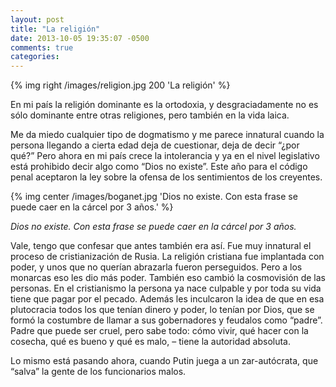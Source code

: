 ```yaml
---
layout: post
title: "La religión"
date: 2013-10-05 19:35:07 -0500
comments: true
categories:
---
```


{% img right /images/religion.jpg 200 'La religión' %}

En mi país la religión dominante es la ortodoxia, y desgraciadamente no es sólo dominante entre otras religiones, pero también en la vida laica.

Me da miedo cualquier tipo de dogmatismo y me parece innatural cuando la persona
llegando a cierta edad deja de cuestionar, deja de decir “¿por qué?”
Pero ahora en mi país crece la intolerancia y ya en el nivel legislativo está
prohibido decir algo como “Dios no existe”. Este año para el código penal
aceptaron la ley sobre la ofensa de los sentimientos de los creyentes.

{% img center /images/boganet.jpg 'Dios no existe. Con esta frase se puede caer en la cárcel por 3 años.' %}

*Dios no existe. Con esta frase se puede caer en la cárcel por 3 años.*

Vale,  tengo que confesar que antes también era así. Fue muy innatural el proceso de cristianización de Rusia. La religión cristiana fue implantada con poder, y unos que no querían abrazarla fueron perseguidos.  Pero a los monarcas eso les dio más poder. También eso cambió la cosmovisión de las personas. En el cristianismo la persona ya nace culpable y por toda su vida tiene que pagar por el pecado. Además les inculcaron la idea de que en esa plutocracia todos los que tenían dinero y poder, lo tenían por Dios, que se formó la costumbre de llamar a sus gobernadores y feudalos como “padre”. Padre que puede ser cruel, pero sabe todo:  cómo vivir, qué hacer con la cosecha, qué es bueno y qué es malo, – tiene la autoridad absoluta.

Lo mismo está pasando ahora, cuando Putin juega a un zar-autócrata, que “salva” la gente de los funcionarios malos.
